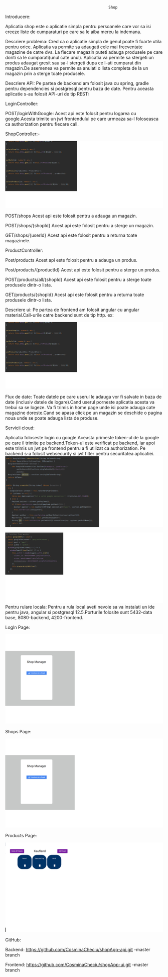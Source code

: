                                                   Shop

Introducere:

   Aplicatia shop este o aplicatie simpla pentru persoanele care vor sa isi creeze liste de cumparaturi pe care sa le aiba mereu la indemana.

Descriere problema:
   Cred ca o aplicatie simpla de genul poate fi foarte utila pentru orice.
   Aplicatia va permite sa adaugati cele mai frecventate magazine de catre dvs.
   La fiecare magazin puteti adauga produsele pe care doriti sa le cumparati(unul cate unul).
   Aplicatia va permite sa stergeti un produs adaugat gresit sau sa-l stergeti dupa ce 
   l-ati cumparat din magazin.De asemenea va permite sa anulati o lista completa de la un magazin prin a sterge toate produsele.

Descriere API:
  Pe partea de backend am folosit java cu spring, gradle pentru dependencies si postgresql pentru baza de date.
  Pentru aceasta aplicatie s-au folosit API-uri de tip REST:

LoginController:

  POST/loginWithGoogle:
  Acest api este folosit pentru logarea cu google.Acesta trimite un jwt frontendului pe care urmeaza sa-l foloseasca ca authorization pentru fiecare call.

ShopController:- 

![image](https://github.com/CosminaCheciu/shopApp-api/blob/master/images/ProductController.png)

   POST/shops
   Acest api este folosit pentru a adauga un magazin.
   
   POST/shops/{shopId}
   Acest api este folosit pentru a sterge un magazin.
   
   GET/shops/{userId}
   Acest api este folosit pentru a returna toate magazinele.


ProductController:


   Post/products
   Acest api este folosit pentru a adauga un produs.
   
   Post/products/{productId}
   Acest api este folosit pentru a sterge un produs.
   
   POST/products/all/{shopId}
   Acest api este folosit pentru a sterge toate produsele dintr-o lista.
   
   GET/products/{shopId}
   Acest api este folosit pentru a returna toate produsele dintr-o lista.
   
   
   
  

Descriere ui:
Pe partea de frontend am folosit angular cu angular material.Call-urile catre backend sunt de tip http. ex:

![image](https://github.com/CosminaCheciu/shopApp-api/blob/master/images/Calls.png)

Flux de date:
Toate datele pe care userul le adauga vor fi salvate in baza de date (inclusiv datele de logare).Cand userul porneste aplicatia acesta va trebui sa se logeze.
Va fi trimis in home page unde isi poate adauga cate magazine doreste.Cand se apasa click pe un magazin se deschide o pagina noua unde se poate adauga lista de produse.

Servicii cloud:

Aplicatia foloseste login cu google.Aceasta primeste token-ul de la google pe care il trimite pe backend.Token-ul este verificat pe backend, 
iar apoi este trimis un jwt pe frontend pentru a fi utilizat ca authorization.
Pe backend s-a folosit websecurity si jwt filter pentru securitatea aplicatiei.
![image](https://github.com/CosminaCheciu/shopApp-api/blob/master/images/BackLog.png)

![image](https://github.com/CosminaCheciu/shopApp-api/blob/master/images/FrontLog.png)
Pentru rulare locala:
Pentru a rula local aveti nevoie sa va instalati un ide pentru java, angular si postgresql 12.5.Porturile folosite sunt 5432-data base, 8080-backend, 4200-frontend.

LogIn Page:

![image](https://github.com/CosminaCheciu/shopApp-api/blob/master/images/LogIn.png)

Shops Page:

![image](https://github.com/CosminaCheciu/shopApp-api/blob/master/images/LogIn.png)

Products Page:

![image](https://github.com/CosminaCheciu/shopApp-api/blob/master/images/Products.png)

GitHub:

Backend: https://github.com/CosminaCheciu/shopApp-api.git -master branch

Frontend: https://github.com/CosminaCheciu/shopApp-ui.git -master branch





